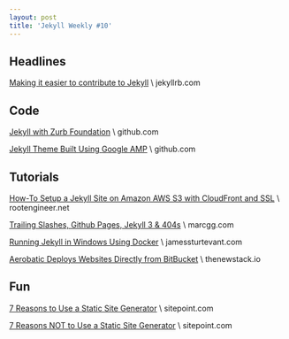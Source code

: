```yaml
---
layout: post
title: 'Jekyll Weekly #10'
---
```

## Headlines
[Making it easier to contribute to Jekyll](https://jekyllrb.com/news/2016/03/10/making-it-easier-to-contribute-to-jekyll/) \\
jekyllrb.com

## Code
[Jekyll with Zurb Foundation](https://github.com/core77/jekyll-foundation/) \\
github.com

[Jekyll Theme Built Using Google AMP](https://github.com/ageitgey/amplify/) \\
github.com

## Tutorials
[How-To Setup a Jekyll Site on Amazon AWS S3 with CloudFront and SSL](https://rootengineer.net/cloud/2016/jekyll-amazon-aws-s3-cloudfront-with-ssl/) \\
rootengineer.net

[Trailing Slashes, Github Pages, Jekyll 3 & 404s](https://marcgg.com/blog/2016/03/14/github-pages-jekyll/) \\
marcgg.com

[Running Jekyll in Windows Using Docker](http://www.jamessturtevant.com/posts/Running-Jekyll-in-Windows-using-Docker/) \\
jamessturtevant.com

[Aerobatic Deploys Websites Directly from BitBucket](http://thenewstack.io/aerobatic-deploys-websites-directly-bitbucket/) \\
thenewstack.io

## Fun
[7 Reasons to Use a Static Site Generator](http://www.sitepoint.com/7-reasons-use-static-site-generator/) \\
sitepoint.com

[7 Reasons NOT to Use a Static Site Generator](http://www.sitepoint.com/7-reasons-not-use-static-site-generator/) \\
sitepoint.com